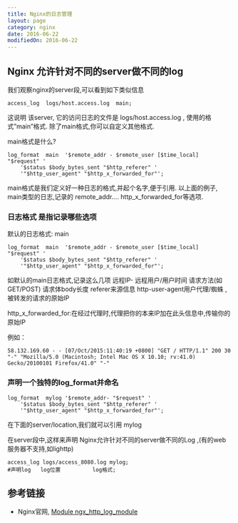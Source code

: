 ```yaml
---
title: Nginx的日志管理
layout: page
category: nginx
date: 2016-06-22
modifiedOn: 2016-06-22
---
```



## Nginx 允许针对不同的server做不同的log
 
我们观察nginx的server段,可以看到如下类似信息

```shell
access_log  logs/host.access.log  main;
```

这说明 该server, 它的访问日志的文件是  logs/host.access.log ,
使用的格式”main”格式.
除了main格式,你可以自定义其他格式.
 
main格式是什么?

```shell
log_format  main  '$remote_addr - $remote_user [$time_local] "$request" '
    '$status $body_bytes_sent "$http_referer" '
    '"$http_user_agent" "$http_x_forwarded_for"';
```


main格式是我们定义好一种日志的格式,并起个名字,便于引用.
以上面的例子, main类型的日志,记录的 remote_addr.... http_x_forwarded_for等选项.
 
 
### 日志格式 是指记录哪些选项
默认的日志格式: main

```shell
log_format  main  '$remote_addr - $remote_user [$time_local] "$request" '
    '$status $body_bytes_sent "$http_referer" '
	'"$http_user_agent" "$http_x_forwarded_for"';
```

如默认的main日志格式,记录这么几项
远程IP- 远程用户/用户时间 请求方法(如GET/POST) 请求体body长度 referer来源信息
http-user-agent用户代理/蜘蛛 ,被转发的请求的原始IP
 
http_x_forwarded_for:在经过代理时,代理把你的本来IP加在此头信息中,传输你的原始IP

例如：

```shell
58.132.169.60 - - [07/Oct/2015:11:40:19 +0800] "GET / HTTP/1.1" 200 30 "-" "Mozilla/5.0 (Macintosh; Intel Mac OS X 10.10; rv:41.0) Gecko/20100101 Firefox/41.0" "-"
```

### 声明一个独特的log_format并命名

```shell
log_format  mylog '$remote_addr- "$request" '
 	'$status $body_bytes_sent "$http_referer" '
    '"$http_user_agent" "$http_x_forwarded_for"';
```

在下面的server/location,我们就可以引用 mylog
 
在server段中,这样来声明
Nginx允许针对不同的server做不同的Log ,(有的web服务器不支持,如lighttp)

```shell
access_log logs/access_8080.log mylog;  
#声明log   log位置          log格式;
```

## 参考链接

- Nginx官网, [Module ngx_http_log_module](http://nginx.org/en/docs/http/ngx_http_log_module.html)



